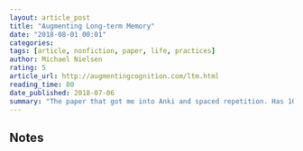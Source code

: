 ```yaml
---
layout: article_post
title: "Augmenting Long-term Memory"
date: "2018-08-01 00:01"
categories:
tags: [article, nonfiction, paper, life, practices]
author: Michael Nielsen
rating: 5
article_url: http://augmentingcognition.com/ltm.html
reading_time: 80
date_published: 2018-07-06
summary: "The paper that got me into Anki and spaced repetition. Has 10x'd my studying efficiency and retention."
---
```


## Notes
